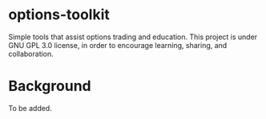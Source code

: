 # options-toolkit
Simple tools that assist options trading and education.
This project is under GNU GPL 3.0 license, in order to encourage learning, sharing, and collaboration.

# Background
To be added.